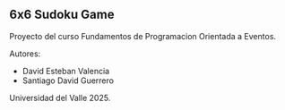 ## 6x6 Sudoku Game

Proyecto del curso Fundamentos de Programacion Orientada a Eventos.

Autores:
- David Esteban Valencia
- Santiago David Guerrero


Universidad del Valle 2025.